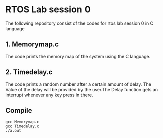 # RTOS Lab session 0

The following repository consist of the codes for rtos lab session 0 in C language

## 1. Memorymap.c

The code prints the memory map of the system using the C language.

## 2. Timedelay.c

The code prints a random number after a certain amount of delay. The Value of the delay will be provided by the user.The Delay function gets an interrupt whenever any key press in there.

## Compile

```
gcc Memorymap.c
gcc Timedelay.c
./a.out
```

